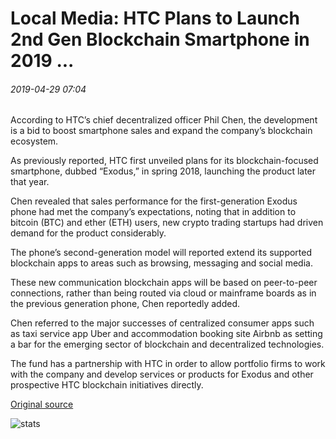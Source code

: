 # Local Media: HTC Plans to Launch 2nd Gen Blockchain Smartphone in 2019 ...

###### 2019-04-29 07:04

According to HTC’s chief decentralized officer Phil Chen, the development is a bid to boost smartphone sales and expand the company’s blockchain ecosystem.

As previously reported, HTC first unveiled plans for its blockchain-focused smartphone, dubbed “Exodus,” in spring 2018, launching the product later that year.

Chen revealed that sales performance for the first-generation Exodus phone had met the company’s expectations, noting that in addition to bitcoin (BTC) and ether (ETH) users, new crypto trading startups had driven demand for the product considerably.

The phone’s second-generation model will reported extend its supported blockchain apps to areas such as browsing, messaging and social media.

These new communication blockchain apps will be based on peer-to-peer connections, rather than being routed via cloud or mainframe boards as in the previous generation phone, Chen reportedly added.

Chen referred to the major successes of centralized consumer apps such as taxi service app Uber and accommodation booking site Airbnb as setting a bar for the emerging sector of blockchain and decentralized technologies.

The fund has a partnership with HTC in order to allow portfolio firms to work with the company and develop services or products for Exodus and other prospective HTC blockchain initiatives directly.

[Original source](https://cointelegraph.com/news/local-media-htc-plans-to-launch-2nd-gen-blockchain-smartphone-in-2019)

![stats](https://c.statcounter.com/11760860/0/a89fa40b/1/ "stats")